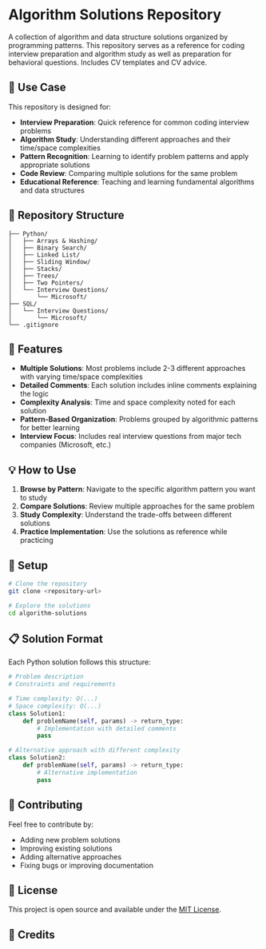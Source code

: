 # Algorithm Solutions Repository

A collection of algorithm and data structure solutions organized by programming patterns. This repository serves as a reference for coding interview preparation and algorithm study as well as preparation for behavioral questions. Includes CV templates and CV advice.

## 🎯 Use Case

This repository is designed for:

- **Interview Preparation**: Quick reference for common coding interview problems
- **Algorithm Study**: Understanding different approaches and their time/space complexities
- **Pattern Recognition**: Learning to identify problem patterns and apply appropriate solutions
- **Code Review**: Comparing multiple solutions for the same problem
- **Educational Reference**: Teaching and learning fundamental algorithms and data structures

## 📁 Repository Structure

```
├── Python/
│   ├── Arrays & Hashing/
│   ├── Binary Search/
│   ├── Linked List/
│   ├── Sliding Window/
│   ├── Stacks/
│   ├── Trees/
│   ├── Two Pointers/
│   └── Interview Questions/
│       └── Microsoft/
├── SQL/
│   └── Interview Questions/
│       └── Microsoft/
└── .gitignore
```

## 🚀 Features

- **Multiple Solutions**: Most problems include 2-3 different approaches with varying time/space complexities
- **Detailed Comments**: Each solution includes inline comments explaining the logic
- **Complexity Analysis**: Time and space complexity noted for each solution
- **Pattern-Based Organization**: Problems grouped by algorithmic patterns for better learning
- **Interview Focus**: Includes real interview questions from major tech companies (Microsoft, etc.)

## 💡 How to Use

1. **Browse by Pattern**: Navigate to the specific algorithm pattern you want to study
2. **Compare Solutions**: Review multiple approaches for the same problem
3. **Study Complexity**: Understand the trade-offs between different solutions
4. **Practice Implementation**: Use the solutions as reference while practicing

## 🔧 Setup

```bash
# Clone the repository
git clone <repository-url>

# Explore the solutions
cd algorithm-solutions
```

## 📋 Solution Format

Each Python solution follows this structure:

```python
# Problem description
# Constraints and requirements

# Time complexity: O(...)
# Space complexity: O(...)
class Solution1:
    def problemName(self, params) -> return_type:
        # Implementation with detailed comments
        pass

# Alternative approach with different complexity
class Solution2:
    def problemName(self, params) -> return_type:
        # Alternative implementation
        pass
```

## 🤝 Contributing

Feel free to contribute by:
- Adding new problem solutions
- Improving existing solutions
- Adding alternative approaches
- Fixing bugs or improving documentation

## 📄 License

This project is open source and available under the [MIT License](LICENSE).

## 🙏 Credits

<!-- Contributors and acknowledgments will be added here -->
